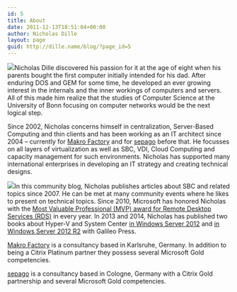 ```yaml
---
id: 5
title: About
date: 2011-12-13T18:51:04+00:00
author: Nicholas Dille
layout: page
guid: http://dille.name/blog/?page_id=5
---
```


![](http://dille.name/assets/2011/12/5.jpg)Nicholas Dille discovered his passion for it at the age of eight when his parents bought the first computer initially intended for his dad. After enduring DOS and GEM for some time, he developed an ever growing interest in the internals and the inner workings of computers and servers. All of this made him realize that the studies of Computer Science at the University of Bonn focusing on computer networks would be the next logical step.

Since 2002, Nicholas concerns himself in centralization, Server-Based Computing and thin clients and has been working as an IT architect since 2004 &#8211; currently for [Makro Factory](http://www.makrofactory.com/) and for [sepago](http://www.sepago.de/) before that. He focusses on all layers of virtualization as well as SBC, VDI, Cloud Computing and capacity management for such environments. Nicholas has supported many international enterprises in developing an IT strategy and creating technical designs.

![](http://dille.name/blog/wp-content/uploads/2011/12/Microsoft-MVP.png)In this community blog, Nicholas publishes articles about SBC and related topics since 2007. He can be met at many community events where he likes to present on technical topics. Since 2010, Microsoft has honored Nicholas with the [Most Valuable Professional (MVP) award for Remote Desktop Services (RDS)](https://mvp.microsoft.com/mvp/Nicholas%20Dille-4029117) in every year. In 2013 and 2014, Nicholas has published two books about Hyper-V and System Center [in Windows Server 2012](https://www.galileo-press.de/microsoft-hyper-v-und-system-center_3276/) and [in Windows Server 2012 R2](https://www.galileo-press.de/microsoft-hyper-v-und-system-center_3570/) with Galileo Press.

[Makro Factory](http://www.makrofactory.com/) is a consultancy based in Karlsruhe, Germany. In addition to being a Citrix Platinum partner they possess several Microsoft Gold competencies.

[sepago](http://www.sepago.de) is a consultancy based in Cologne, Germany with a Citrix Gold partnership and several Microsoft Gold competencies.